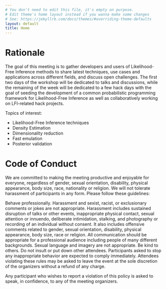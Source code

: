 ```yaml
---
# You don't need to edit this file, it's empty on purpose.
# Edit theme's home layout instead if you wanna make some changes
# See: https://jekyllrb.com/docs/themes/#overriding-theme-defaults
layout: default
title: Home
---
```


# Rationale

The goal of this meeting is to gather developers and users of Likelihood-Free
Inference methods to share latest techniques, use cases and applications across
different fields, and discuss open challenges. The first two days of the workshop
will be dedicated to talks and discussions, while the remaining of the week will
be dedicated to a few hack days with the goal of seeding the development of a
common probabilistic programming framework for Likelihood-Free Inference as well
as collaboratively working on LFI-related hack projects.

Topics of interest:
  - Likelihood-Free Inference techniques
  - Density Estimation
  - Dimensionality reduction
  - Fast emulation
  - Posterior validation


# Code of Conduct

We are committed to making the meeting productive and enjoyable for everyone, regardless of gender, sexual orientation, disability, physical appearance, body size, race, nationality or religion. We will not tolerate harassment of participants in any form. Please follow these guidelines:

Behave professionally. Harassment and sexist, racist, or exclusionary comments or jokes are not appropriate. Harassment includes sustained disruption of talks or other events, inappropriate physical contact, sexual attention or innuendo, deliberate intimidation, stalking, and photography or recording of an individual without consent. It also includes offensive comments related to gender, sexual orientation, disability, physical appearance, body size, race or religion. All communication should be appropriate for a professional audience including people of many different backgrounds. Sexual language and imagery are not appropriate. Be kind to others. Do not insult or put down other attendees. Participants asked to stop any inappropriate behavior are expected to comply immediately. Attendees violating these rules may be asked to leave the event at the sole discretion of the organizers without a refund of any charge.

Any participant who wishes to report a violation of this policy is asked to speak, in confidence, to any of the meeting organizers.
